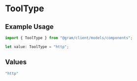 # ToolType

## Example Usage

```typescript
import { ToolType } from "@gram/client/models/components";

let value: ToolType = "http";
```

## Values

```typescript
"http"
```